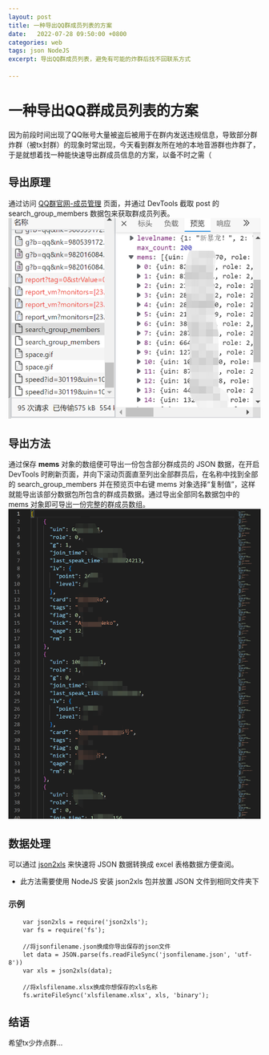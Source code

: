 ```yaml
---
layout: post
title: 一种导出QQ群成员列表的方案
date:   2022-07-28 09:50:00 +0800
categories: web
tags: json NodeJS
excerpt: 导出QQ群成员列表，避免有可能的炸群后找不回联系方式

---
```

# 一种导出QQ群成员列表的方案  
因为前段时间出现了QQ账号大量被盗后被用于在群内发送违规信息，导致部分群炸群（被tx封群）的现象时常出现，今天看到群友所在地的本地音游群也炸群了，于是就想着找一种能快速导出群成员信息的方案，以备不时之需（  
## 导出原理  
通过访问 [QQ群官网-成员管理](https://qun.qq.com/member.html) 页面，并通过 DevTools 截取 post 的 search_group_members 数据包来获取群成员列表。![](https://github.com/happyvalley-lmx/happyvalleyPersonalBlog/blob/master/img/search_group_members.png?raw=true)  
## 导出方法  
通过保存 **mems** 对象的数组便可导出一份包含部分群成员的 JSON 数据，在开启 DevTools 时刷新页面，并向下滚动页面直至列出全部群员后，在名称中找到全部的 search_group_members 并在预览页中右键 mems 对象选择“复制值”，这样就能导出该部分数据包所包含的群成员数据。通过导出全部同名数据包中的 mems 对象即可导出一份完整的群成员数组。![](https://raw.githubusercontent.com/happyvalley-lmx/happyvalleyPersonalBlog/master/img/JSON_member_list.png)    
## 数据处理  
可以通过 [json2xls](https://github.com/rikkertkoppes/json2xls/) 来快速将 JSON 数据转换成 excel 表格数据方便查阅。  
* 此方法需要使用 NodeJS 安装 json2xls 包并放置 JSON 文件到相同文件夹下
### 示例
        var json2xls = require('json2xls');
        var fs = require('fs');

        //将jsonfilename.json换成你导出保存的json文件
        let data = JSON.parse(fs.readFileSync('jsonfilename.json', 'utf-8'))
        var xls = json2xls(data);

        //将xlsfilename.xlsx换成你想保存的xls名称
        fs.writeFileSync('xlsfilename.xlsx', xls, 'binary');

## 结语
希望tx少炸点群...
